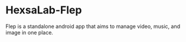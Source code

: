 # HexsaLab-Flep
Flep is a standalone android app that aims to manage video, music, and image in one place.
